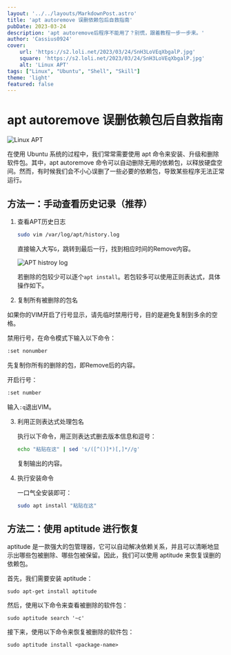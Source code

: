 ```yaml
---
layout: '../../layouts/MarkdownPost.astro'
title: 'apt autoremove 误删依赖包后自救指南'
pubDate: 2023-03-24
description: 'apt autoremove后程序不能用了？别慌，跟着教程一步一步来。'
author: 'Cassius0924'
cover:
    url: 'https://s2.loli.net/2023/03/24/SnH3LoVEqXbgalP.jpg'
    square: 'https://s2.loli.net/2023/03/24/SnH3LoVEqXbgalP.jpg'
    alt: 'Linux APT'
tags: ["Linux", "Ubuntu", "Shell", "Skill"]
theme: 'light'
featured: false
---
```


# apt autoremove 误删依赖包后自救指南

![Linux APT](https://s2.loli.net/2023/03/24/SnH3LoVEqXbgalP.jpg)

在使用 Ubuntu 系统的过程中，我们常常需要使用 apt 命令来安装、升级和删除软件包。其中，apt autoremove 命令可以自动删除无用的依赖包，以释放硬盘空间。然而，有时候我们会不小心误删了一些必要的依赖包，导致某些程序无法正常运行。

## 方法一：手动查看历史记录（推荐）

1. 查看APT历史日志

	```bash
	sudo vim /var/log/apt/history.log
	```

	直接输入大写`G`，跳转到最后一行，找到相应时间的Remove内容。

	![APT histroy log](https://s2.loli.net/2023/03/23/5tGMYikenKFyHhr.png)

	若删除的包较少可以逐个`apt install`。若包较多可以使用正则表达式，具体操作如下。

2. 复制所有被删除的包名

  如果你的VIM开启了行号显示，请先临时禁用行号，目的是避免复制到多余的空格。

  禁用行号，在命令模式下输入以下命令：

  ```bash
  :set nonumber
  ```

  先复制你所有的删除的包，即Remove后的内容。

  开启行号：

  ```bash
  :set number
  ```

  输入`:q`退出VIM。

3. 利用正则表达式处理包名

	执行以下命令，用正则表达式删去版本信息和逗号：

	```bash
	echo "粘贴在这" | sed 's/([^()]*)[,]*//g'
	```
	
	复制输出的内容。

4. 执行安装命令

   一口气全安装即可：

	```bash
	sudo apt install "粘贴在这"
	```

## 方法二：使用 aptitude 进行恢复

aptitude 是一款强大的包管理器，它可以自动解决依赖关系，并且可以清晰地显示出哪些包被删除、哪些包被保留。因此，我们可以使用 aptitude 来恢复误删的依赖包。

首先，我们需要安装 aptitude：

```
sudo apt-get install aptitude
```

然后，使用以下命令来查看被删除的软件包：

```
sudo aptitude search '~c'
```

接下来，使用以下命令来恢复被删除的软件包：

```
sudo aptitude install <package-name>
```

